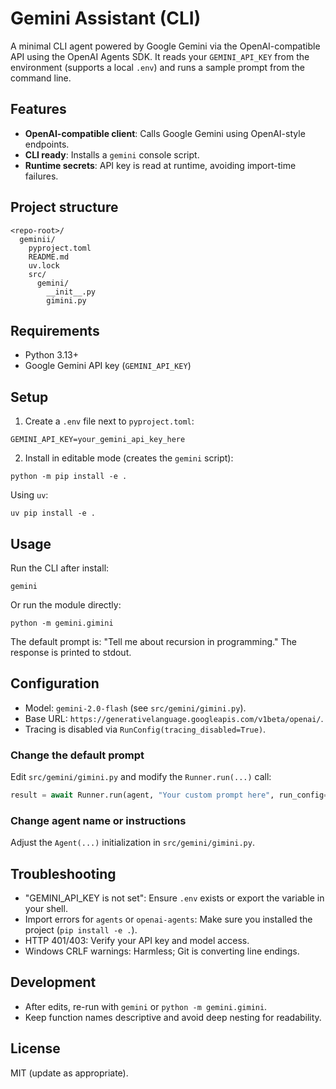 # Gemini Assistant (CLI)

A minimal CLI agent powered by Google Gemini via the OpenAI-compatible API using the OpenAI Agents SDK. It reads your `GEMINI_API_KEY` from the environment (supports a local `.env`) and runs a sample prompt from the command line.

## Features

- **OpenAI-compatible client**: Calls Google Gemini using OpenAI-style endpoints.
- **CLI ready**: Installs a `gemini` console script.
- **Runtime secrets**: API key is read at runtime, avoiding import-time failures.

## Project structure

```
<repo-root>/
  geminii/
    pyproject.toml
    README.md
    uv.lock
    src/
      gemini/
        __init__.py
        gimini.py
```

## Requirements

- Python 3.13+
- Google Gemini API key (`GEMINI_API_KEY`)

## Setup

1) Create a `.env` file next to `pyproject.toml`:
```
GEMINI_API_KEY=your_gemini_api_key_here
```

2) Install in editable mode (creates the `gemini` script):
```
python -m pip install -e .
```

Using `uv`:
```
uv pip install -e .
```

## Usage

Run the CLI after install:
```
gemini
```

Or run the module directly:
```
python -m gemini.gimini
```

The default prompt is: "Tell me about recursion in programming." The response is printed to stdout.

## Configuration

- Model: `gemini-2.0-flash` (see `src/gemini/gimini.py`).
- Base URL: `https://generativelanguage.googleapis.com/v1beta/openai/`.
- Tracing is disabled via `RunConfig(tracing_disabled=True)`.

### Change the default prompt
Edit `src/gemini/gimini.py` and modify the `Runner.run(...)` call:
```python
result = await Runner.run(agent, "Your custom prompt here", run_config=config)
```

### Change agent name or instructions
Adjust the `Agent(...)` initialization in `src/gemini/gimini.py`.

## Troubleshooting

- "GEMINI_API_KEY is not set": Ensure `.env` exists or export the variable in your shell.
- Import errors for `agents` or `openai-agents`: Make sure you installed the project (`pip install -e .`).
- HTTP 401/403: Verify your API key and model access.
- Windows CRLF warnings: Harmless; Git is converting line endings.

## Development

- After edits, re-run with `gemini` or `python -m gemini.gimini`.
- Keep function names descriptive and avoid deep nesting for readability.

## License

MIT (update as appropriate).
